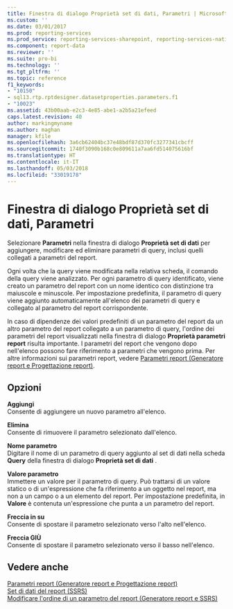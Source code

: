 ```yaml
---
title: Finestra di dialogo Proprietà set di dati, Parametri | Microsoft Docs
ms.custom: ''
ms.date: 03/01/2017
ms.prod: reporting-services
ms.prod_service: reporting-services-sharepoint, reporting-services-native
ms.component: report-data
ms.reviewer: ''
ms.suite: pro-bi
ms.technology: ''
ms.tgt_pltfrm: ''
ms.topic: reference
f1_keywords:
- "10150"
- sql13.rtp.rptdesigner.datasetproperties.parameters.f1
- "10023"
ms.assetid: 43b00aab-e2c3-4e85-abe1-a2b5a21efeed
caps.latest.revision: 40
author: markingmyname
ms.author: maghan
manager: kfile
ms.openlocfilehash: 3a6cb62404bc37e48bdf87d370fc3277341cbcff
ms.sourcegitcommit: 1740f3090b168c0e809611a7aa6fd514075616bf
ms.translationtype: HT
ms.contentlocale: it-IT
ms.lasthandoff: 05/03/2018
ms.locfileid: "33019178"
---
```

# <a name="dataset-properties-dialog-box-parameters"></a>Finestra di dialogo Proprietà set di dati, Parametri
  Selezionare **Parametri** nella finestra di dialogo **Proprietà set di dati** per aggiungere, modificare ed eliminare parametri di query, inclusi quelli collegati a parametri del report.  
  
 Ogni volta che la query viene modificata nella relativa scheda, il comando della query viene analizzato. Per ogni parametro di query identificato, viene creato un parametro del report con un nome identico con distinzione tra maiuscole e minuscole. Per impostazione predefinita, il parametro di query viene aggiunto automaticamente all'elenco dei parametri di query e collegato al parametro del report corrispondente.  
  
 In caso di dipendenze dei valori predefiniti di un parametro del report da un altro parametro del report collegato a un parametro di query, l'ordine dei parametri del report visualizzati nella finestra di dialogo **Proprietà parametri report** risulta importante. I parametri del report che vengono dopo nell'elenco possono fare riferimento a parametri che vengono prima. Per altre informazioni sui parametri report, vedere [Parametri report &#40;Generatore report e Progettazione report&#41;](../../reporting-services/report-design/report-parameters-report-builder-and-report-designer.md).  
  
## <a name="options"></a>Opzioni  
 **Aggiungi**  
 Consente di aggiungere un nuovo parametro all'elenco.  
  
 **Elimina**  
 Consente di rimuovere il parametro selezionato dall'elenco.  
  
 **Nome parametro**  
 Digitare il nome di un parametro di query aggiunto al set di dati nella scheda **Query** della finestra di dialogo **Proprietà set di dati** .  
  
 **Valore parametro**  
 Immettere un valore per il parametro di query. Può trattarsi di un valore statico o di un'espressione che fa riferimento a un oggetto nel report, ma non a un campo o a un elemento del report. Per impostazione predefinita, in **Valore** è contenuta un'espressione che punta a un parametro del report.  
  
 **Freccia in su**  
 Consente di spostare il parametro selezionato verso l'alto nell'elenco.  
  
 **Freccia GIÙ**  
 Consente di spostare il parametro selezionato verso il basso nell'elenco.  
  
## <a name="see-also"></a>Vedere anche  
 [Parametri report &#40;Generatore report e Progettazione report&#41;](../../reporting-services/report-design/report-parameters-report-builder-and-report-designer.md)   
 [Set di dati del report &#40;SSRS&#41;](../../reporting-services/report-data/report-datasets-ssrs.md)   
 [Modificare l'ordine di un parametro del report &#40;Generatore report e SSRS&#41;](../../reporting-services/report-design/change-the-order-of-a-report-parameter-report-builder-and-ssrs.md)  
  
  
